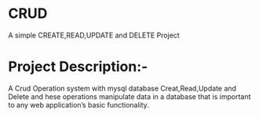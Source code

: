 
# CRUD 

A simple CREATE,READ,UPDATE and DELETE Project

# Project Description:- 

A Crud Operation system with mysql database 
Creat,Read,Update and Delete and hese operations manipulate data in a database that is important to any web application’s basic functionality.

